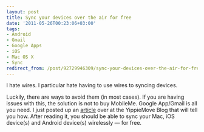 ```yaml
---
layout: post
title: Sync your devices over the air for free
date: '2011-05-26T00:23:06+03:00'
tags:
- Android
- Gmail
- Google Apps
- iOS
- Mac OS X
- Sync
redirect_from: /post/92729946309/sync-your-devices-over-the-air-for-free
---
```


I hate wires. I particular hate having to use wires to syncing devices.

Luckily, there are ways to avoid them (in most cases). If you are having issues with this, the solution is not to buy MobileMe. Google App/Gmail is all you need. I just posted up an [article](http://blog.yippiemove.com/2011/05/25/how-to-keep-your-contacts-and-calendars-in-sync-across-devices-for-free/) over at the YippieMove Blog that will tell you how. After reading it, you should be able to sync your Mac, iOS device(s) and Android device(s) wirelessly — for free.
